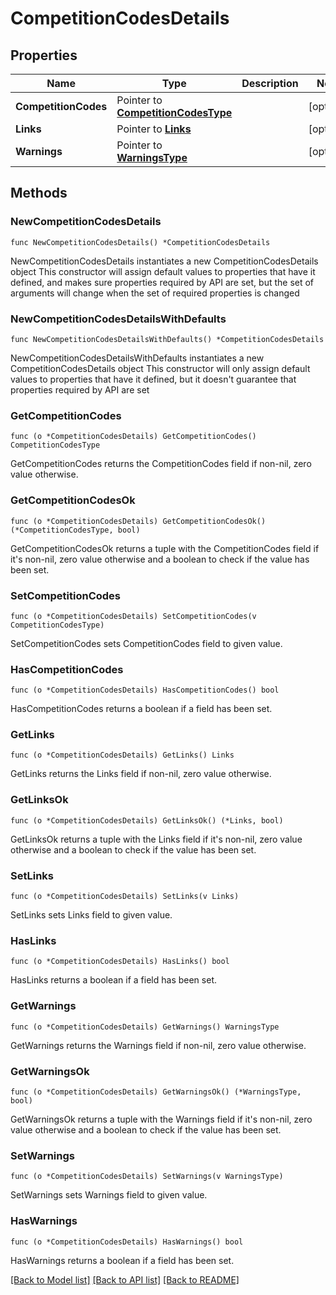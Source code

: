# CompetitionCodesDetails

## Properties

Name | Type | Description | Notes
------------ | ------------- | ------------- | -------------
**CompetitionCodes** | Pointer to [**CompetitionCodesType**](CompetitionCodesType.md) |  | [optional] 
**Links** | Pointer to [**Links**](Links.md) |  | [optional] 
**Warnings** | Pointer to [**WarningsType**](WarningsType.md) |  | [optional] 

## Methods

### NewCompetitionCodesDetails

`func NewCompetitionCodesDetails() *CompetitionCodesDetails`

NewCompetitionCodesDetails instantiates a new CompetitionCodesDetails object
This constructor will assign default values to properties that have it defined,
and makes sure properties required by API are set, but the set of arguments
will change when the set of required properties is changed

### NewCompetitionCodesDetailsWithDefaults

`func NewCompetitionCodesDetailsWithDefaults() *CompetitionCodesDetails`

NewCompetitionCodesDetailsWithDefaults instantiates a new CompetitionCodesDetails object
This constructor will only assign default values to properties that have it defined,
but it doesn't guarantee that properties required by API are set

### GetCompetitionCodes

`func (o *CompetitionCodesDetails) GetCompetitionCodes() CompetitionCodesType`

GetCompetitionCodes returns the CompetitionCodes field if non-nil, zero value otherwise.

### GetCompetitionCodesOk

`func (o *CompetitionCodesDetails) GetCompetitionCodesOk() (*CompetitionCodesType, bool)`

GetCompetitionCodesOk returns a tuple with the CompetitionCodes field if it's non-nil, zero value otherwise
and a boolean to check if the value has been set.

### SetCompetitionCodes

`func (o *CompetitionCodesDetails) SetCompetitionCodes(v CompetitionCodesType)`

SetCompetitionCodes sets CompetitionCodes field to given value.

### HasCompetitionCodes

`func (o *CompetitionCodesDetails) HasCompetitionCodes() bool`

HasCompetitionCodes returns a boolean if a field has been set.

### GetLinks

`func (o *CompetitionCodesDetails) GetLinks() Links`

GetLinks returns the Links field if non-nil, zero value otherwise.

### GetLinksOk

`func (o *CompetitionCodesDetails) GetLinksOk() (*Links, bool)`

GetLinksOk returns a tuple with the Links field if it's non-nil, zero value otherwise
and a boolean to check if the value has been set.

### SetLinks

`func (o *CompetitionCodesDetails) SetLinks(v Links)`

SetLinks sets Links field to given value.

### HasLinks

`func (o *CompetitionCodesDetails) HasLinks() bool`

HasLinks returns a boolean if a field has been set.

### GetWarnings

`func (o *CompetitionCodesDetails) GetWarnings() WarningsType`

GetWarnings returns the Warnings field if non-nil, zero value otherwise.

### GetWarningsOk

`func (o *CompetitionCodesDetails) GetWarningsOk() (*WarningsType, bool)`

GetWarningsOk returns a tuple with the Warnings field if it's non-nil, zero value otherwise
and a boolean to check if the value has been set.

### SetWarnings

`func (o *CompetitionCodesDetails) SetWarnings(v WarningsType)`

SetWarnings sets Warnings field to given value.

### HasWarnings

`func (o *CompetitionCodesDetails) HasWarnings() bool`

HasWarnings returns a boolean if a field has been set.


[[Back to Model list]](../README.md#documentation-for-models) [[Back to API list]](../README.md#documentation-for-api-endpoints) [[Back to README]](../README.md)



